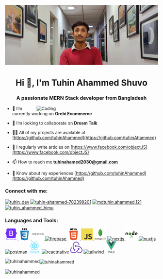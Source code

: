  <img src="https://raw.githubusercontent.com/tuhinAhammed/tuhin9/main/IMG_20240308_133752.jpg" alt="">
    <h1 align="center">Hi 👋, I'm Tuhin Ahammed Shuvo</h1>
    <h3 align="center">A passionate MERN Stack developer from Bangladesh</h3>
<img align="right" alt="Coding" width="400" padding-bottom="36px" src="https://i.ibb.co/wC2djfp/Black-and-White-Simple-Minimalist-Business-CV-Resume.png">

- 🔭 I’m currently working on **Orebi Ecommerce**

- 👯 I’m looking to collaborate on **Dream Talk**

- 👨‍💻 All of my projects are available at [https://github.com/tuhinAhammed](https://github.com/tuhinAhammed)

- 📝 I regularly write articles on [https://www.facebook.com/objectJS](https://www.facebook.com/objectJS)

- 📫 How to reach me **tuhinahamed2030@gmail.com**

- 📄 Know about my experiences [https://github.com/tuhinAhammed](https://github.com/tuhinAhammed)

<h3 align="left">Connect with me:</h3>
<p align="left">
<a href="https://codepen.io/tuhin_dev" target="blank"><img align="center" src="https://raw.githubusercontent.com/rahuldkjain/github-profile-readme-generator/master/src/images/icons/Social/codepen.svg" alt="tuhin_dev" height="30" width="40" /></a>
<a href="https://linkedin.com/in/tuhin-ahammed-782399201" target="blank"><img align="center" src="https://raw.githubusercontent.com/rahuldkjain/github-profile-readme-generator/master/src/images/icons/Social/linked-in-alt.svg" alt="tuhin-ahammed-782399201" height="30" width="40" /></a>
<a href="https://fb.com/mdtuhin.ahammed.121" target="blank"><img align="center" src="https://raw.githubusercontent.com/rahuldkjain/github-profile-readme-generator/master/src/images/icons/Social/facebook.svg" alt="mdtuhin.ahammed.121" height="30" width="40" /></a>
<a href="https://instagram.com/tuhin_ahammed_himu" target="blank"><img align="center" src="https://raw.githubusercontent.com/rahuldkjain/github-profile-readme-generator/master/src/images/icons/Social/instagram.svg" alt="tuhin_ahammed_himu" height="30" width="40" /></a>
</p>

<h3 align="left">Languages and Tools:</h3>
<p align="left"> <a href="https://getbootstrap.com" target="_blank" rel="noreferrer"> <img src="https://raw.githubusercontent.com/devicons/devicon/master/icons/bootstrap/bootstrap-plain-wordmark.svg" alt="bootstrap" width="40" height="40"/> </a> <a href="https://www.w3schools.com/css/" target="_blank" rel="noreferrer"> <img src="https://raw.githubusercontent.com/devicons/devicon/master/icons/css3/css3-original-wordmark.svg" alt="css3" width="40" height="40"/> </a> <a href="https://expressjs.com" target="_blank" rel="noreferrer"> <img src="https://raw.githubusercontent.com/devicons/devicon/master/icons/express/express-original-wordmark.svg" alt="express" width="40" height="40"/> </a> <a href="https://firebase.google.com/" target="_blank" rel="noreferrer"> <img src="https://www.vectorlogo.zone/logos/firebase/firebase-icon.svg" alt="firebase" width="40" height="40"/> </a> <a href="https://www.w3.org/html/" target="_blank" rel="noreferrer"> <img src="https://raw.githubusercontent.com/devicons/devicon/master/icons/html5/html5-original-wordmark.svg" alt="html5" width="40" height="40"/> </a> <a href="https://developer.mozilla.org/en-US/docs/Web/JavaScript" target="_blank" rel="noreferrer"> <img src="https://raw.githubusercontent.com/devicons/devicon/master/icons/javascript/javascript-original.svg" alt="javascript" width="40" height="40"/> </a> <a href="https://www.mongodb.com/" target="_blank" rel="noreferrer"> <img src="https://raw.githubusercontent.com/devicons/devicon/master/icons/mongodb/mongodb-original-wordmark.svg" alt="mongodb" width="40" height="40"/> </a> <a href="https://nextjs.org/" target="_blank" rel="noreferrer"> <img src="https://cdn.worldvectorlogo.com/logos/nextjs-2.svg" alt="nextjs" width="40" height="40"/> </a> <a href="https://nodejs.org" target="_blank" rel="noreferrer"> <img src="https://raw.githubusercontent.com/devicons/devicon/master/icons/nodejs/nodejs-original-wordmark.svg" alt="nodejs" width="40" height="40"/> </a> <a href="https://nuxtjs.org/" target="_blank" rel="noreferrer"> <img src="https://www.vectorlogo.zone/logos/nuxtjs/nuxtjs-icon.svg" alt="nuxtjs" width="40" height="40"/> </a> <a href="https://postman.com" target="_blank" rel="noreferrer"> <img src="https://www.vectorlogo.zone/logos/getpostman/getpostman-icon.svg" alt="postman" width="40" height="40"/> </a> <a href="https://reactjs.org/" target="_blank" rel="noreferrer"> <img src="https://raw.githubusercontent.com/devicons/devicon/master/icons/react/react-original-wordmark.svg" alt="react" width="40" height="40"/> </a> <a href="https://reactnative.dev/" target="_blank" rel="noreferrer"> <img src="https://reactnative.dev/img/header_logo.svg" alt="reactnative" width="40" height="40"/> </a> <a href="https://redux.js.org" target="_blank" rel="noreferrer"> <img src="https://raw.githubusercontent.com/devicons/devicon/master/icons/redux/redux-original.svg" alt="redux" width="40" height="40"/> </a> <a href="https://tailwindcss.com/" target="_blank" rel="noreferrer"> <img src="https://www.vectorlogo.zone/logos/tailwindcss/tailwindcss-icon.svg" alt="tailwind" width="40" height="40"/> </a> <a href="https://vuejs.org/" target="_blank" rel="noreferrer"> <img src="https://raw.githubusercontent.com/devicons/devicon/master/icons/vuejs/vuejs-original-wordmark.svg" alt="vuejs" width="40" height="40"/> </a> </p>

<p><img align="left" margin-top= "50px" src="https://github-readme-stats.vercel.app/api/top-langs?username=tuhinahammed&show_icons=true&locale=en&layout=compact" alt="tuhinahammed" /></p>

<p><img align="center" src="https://github-readme-stats.vercel.app/api?username=tuhinahammed&show_icons=true&locale=en" alt="tuhinahammed" /></p>

<p><img align="center" src="https://github-readme-streak-stats.herokuapp.com/?user=tuhinahammed&" alt="tuhinahammed" /></p>
